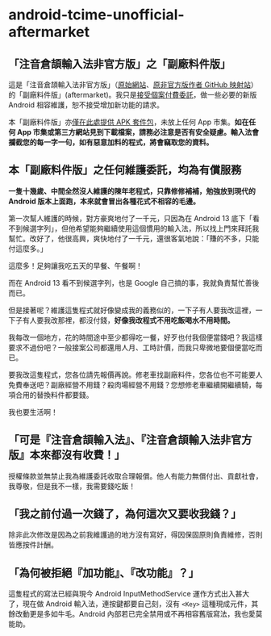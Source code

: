 # android-tcime-unofficial-aftermarket

## 「注音倉頡輸入法非官方版」之「副廠料件版」

這是「注音倉頡輸入法非官方版」（[原始網站](https://code.google.com/archive/p/android-tcime-unofficial/)、[原非官方版作者 GitHub 映射站](https://github.com/scribetw/android-tcime-unofficial)）的「副廠料件版」(aftermarket)。我只是[接受個案付費委託](https://github.com/hiroshiyui/android-tcime-unofficial-aftermarket/wiki#%E6%9C%AC%E5%89%AF%E5%BB%A0%E6%96%99%E4%BB%B6%E7%89%88%E4%B9%8B%E4%BB%BB%E4%BD%95%E7%B6%AD%E8%AD%B7%E5%A7%94%E8%A8%97%E5%9D%87%E7%82%BA%E6%9C%89%E5%84%9F%E6%9C%8D%E5%8B%99)，做一些必要的新版 Android 相容維護，恕不接受增加新功能的請求。

本「副廠料件版」亦[僅在此處提供 APK 套件包](https://github.com/hiroshiyui/android-tcime-unofficial-aftermarket/releases)，未放上任何 App 市集。**如在任何 App 市集或第三方網站見到下載檔案，請務必注意是否有安全疑慮。輸入法會攔截您的每一字一句，如有惡意加料的程式，將會竊取您的資料。**

## 本「副廠料件版」之任何維護委託，均為有償服務

**一隻十幾歲、中間全然沒人維護的陳年老程式，只靠修修補補，勉強放到現代的 Android 版本上面跑，本來就會冒出各種花式不相容的毛邊。**

第一次幫人維護的時候，對方豪爽地付了一千元，只因為在 Android 13 底下「看不到候選字列」，但他希望能夠繼續使用這個慣用的輸入法，所以找上門來拜託我幫忙。改好了，他很高興，爽快地付了一千元，還很客氣地說：「賺的不多，只能付這麼多。」

這麼多！足夠讓我吃五天的早餐、午餐啊！

而在 Android 13 看不到候選字列，也是 Google 自己搞的事，我就負責幫忙善後而已。

但是接著呢？維護這隻程式就好像變成我的義務似的，一下子有人要我改這裡，一下子有人要我改那裡，都沒付錢，**好像我改程式不用吃飯喝水不用時間。**

我每改一個地方，花的時間途中至少都得吃一餐，好歹也付我個便當錢吧？我這樣要求不過份吧？一般接案公司都還用人月、工時計價，而我只卑微地要個便當吃而已。

要我改這隻程式，您各位請先報價再說。修老車找副廠料件，您各位也不可能要人免費奉送吧？副廠經營不用錢？殺肉場經營不用錢？您想修老車繼續開繼續騎，每項合用的替換料件都要錢。

我也要生活啊！

## 「可是『注音倉頡輸入法』、『注音倉頡輸入法非官方版』本來都沒有收費！」

授權條款並無禁止我為維護委託收取合理報償。他人有能力無償付出、貢獻社會，我尊敬，但是我不一樣，我需要錢吃飯！

## 「我之前付過一次錢了，為何這次又要收我錢？」

除非此次修改是因為之前我維護過的地方沒有寫好，得因保固原則負責維修，否則皆應按件計酬。

## 「為何被拒絕『加功能』、『改功能』？」

這隻程式的寫法已經與現今 Android InputMethodService 運作方式出入甚大了，現在做 Android 輸入法，連按鍵都要自己刻，沒有 `<Key>` 這種現成元件，其餘改動更是多如牛毛。Android 內部若已完全禁用或不再相容舊版寫法，我也愛莫能助。
